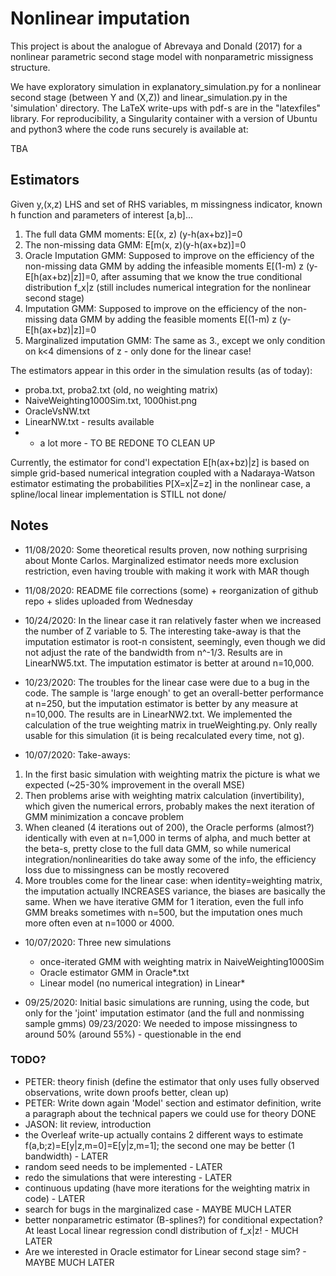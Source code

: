 # Nonlinear imputation

This project is about the analogue of Abrevaya and Donald (2017) for a nonlinear parametric second stage model with nonparametric missigness structure.

We have exploratory simulation in explanatory_simulation.py for a nonlinear second stage (between Y and (X,Z)) and linear_simulation.py in the 'simulation' directory. The LaTeX write-ups with pdf-s are in the "latexfiles" library. For reproducibility, a Singularity container with a version of Ubuntu and python3 where the code runs securely is available at:

TBA

## Estimators

Given y,(x,z) LHS and set of RHS variables, m missingness indicator, known h function and parameters of interest [a,b]...

1. The full data GMM moments: E[(x, z) (y-h(ax+bz)]=0
2. The non-missing data GMM: E[m(x, z)(y-h(ax+bz)]=0
3. Oracle Imputation GMM: Supposed to improve on the efficiency of the non-missing data GMM by adding the infeasible moments
E[(1-m) z (y-E[h(ax+bz)|z]]=0, after assuming that we know the true conditional distribution f_x|z (still includes numerical integration for the nonlinear second stage)
4. Imputation GMM: Supposed to improve on the efficiency of the non-missing data GMM by adding the feasible moments
E[(1-m) z (y-E[h(ax+bz)|z]]=0
5. Marginalized imputation GMM: The same as 3., except we only condition on k<4 dimensions of z - only done for the linear case!

The estimators appear in this order in the simulation results (as of today):
* proba.txt, proba2.txt (old, no weighting matrix)
* NaiveWeighting1000Sim.txt, 1000hist.png
* OracleVsNW.txt
* LinearNW.txt - results available
* + a lot more - TO BE REDONE TO CLEAN UP

Currently, the estimator for cond'l expectation E[h(ax+bz)|z] is based on simple grid-based numerical integration coupled with a Nadaraya-Watson estimator estimating the probabilities P[X=x|Z=z] in the nonlinear case, a spline/local linear implementation is STILL not done/

## Notes
* 11/08/2020: Some theoretical results proven, now nothing surprising about Monte Carlos. Marginalized estimator needs more exclusion restriction, even having trouble with making it work with MAR though

* 11/08/2020: README file corrections (some) + reorganization of github repo + slides uploaded from Wednesday

* 10/24/2020: In the linear case it ran relatively faster when we increased the number of Z variable to 5. The interesting take-away is that the imputation estimator is root-n consistent, seemingly, even though we did not adjust the rate of the bandwidth from n^-1/3. Results are in LinearNW5.txt. The imputation estimator is better at around n=10,000.

* 10/23/2020: The troubles for the linear case were due to a bug in the code. The sample is 'large enough' to get an overall-better performance at n=250, but the imputation estimator is better by any measure at n=10,000. The results are in LinearNW2.txt. We implemented the calculation of the true weighting matrix in trueWeighting.py. Only really usable for this simulation (it is being recalculated every time, not g).

* 10/07/2020: Take-aways:
1. In the first  basic simulation with weighting matrix the picture is what we expected (~25-30% improvement in the overall MSE)
2. Then problems arise with weighting matrix calculation (invertibility), which given the numerical errors, probably makes the next iteration of GMM minimization a concave problem
3. When cleaned (4 iterations out of 200), the Oracle performs (almost?) identically with even at n=1,000 in terms of alpha, and much better at the beta-s, pretty close to the full data GMM, so while numerical integration/nonlinearities do take away some of the info, the efficiency loss due to missingness can be mostly recovered
4. More troubles come for the linear case: when identity=weighting matrix, the imputation actually INCREASES variance, the biases are basically the same. When we have iterative GMM for 1 iteration, even the full info GMM breaks sometimes with n=500, but the imputation ones much more often even at n=1000 or 4000.

* 10/07/2020: Three new simulations
   - once-iterated GMM with weighting matrix in NaiveWeighting1000Sim
   -  Oracle estimator GMM in Oracle*.txt
   - Linear model (no numerical integration) in Linear*

* 09/25/2020: Initial basic simulations are running, using the code,
but only for the 'joint' imputation estimator (and the full and nonmissing sample gmms)
09/23/2020: We needed to impose missingness to around 50% (around 55%) - questionable in the end

### TODO?
- PETER: theory finish (define the estimator that only uses fully observed observations, write down proofs better, clean up)
- PETER: Write down again 'Model' section and estimator definition, write a paragraph about the technical papers we could use for theory DONE
- JASON: lit review, introduction
- the Overleaf write-up actually contains 2 different ways to estimate f(a,b;z)=E[y|z,m=0]=E[y|z,m=1]; the second one may be better (1 bandwidth) - LATER
- random seed needs to be implemented - LATER
- redo the simulations that were interesting - LATER
- continuous updating (have more iterations for the weighting matrix in code) - LATER
- search for bugs in the marginalized case - MAYBE MUCH LATER
- better nonparametric estimator (B-splines?) for conditional expectation? At least Local linear regression condl distribution of f_x|z! - MUCH LATER
- Are we interested in Oracle estimator for Linear second stage sim? - MAYBE MUCH LATER
